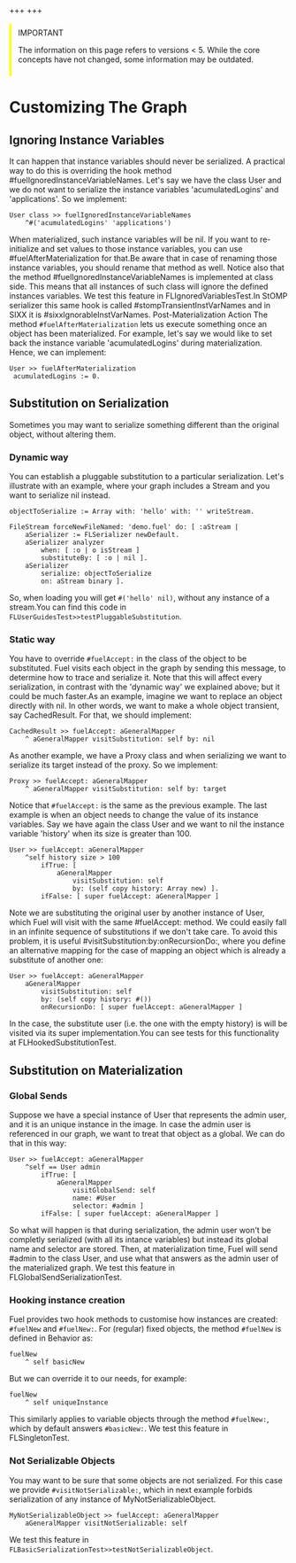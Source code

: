 +++
+++
<div style="margin: 1rem 0; padding: 0.5rem 1rem 0.5rem 0.75rem; border-inline-start: 0.25rem solid yellow; border-radius:0.25">
    <span style="color=yellow">IMPORTANT</span>
    <p>
        The information on this page refers to versions < 5. While the core concepts have not changed, some information may be outdated.
    </p>
</div>

# Customizing The Graph

## Ignoring Instance Variables
It can happen that instance variables should never be serialized. A practical way to do this is overriding the hook method #fuelIgnoredInstanceVariableNames. Let's say we have the class User and we do not want to serialize the instance variables 'acumulatedLogins' and 'applications'. So we implement:
```smalltalk
User class >> fuelIgnoredInstanceVariableNames
    ^#('acumulatedLogins' 'applications')
```
When materialized, such instance variables will be nil. If you want to re-initialize and set values to those instance variables, you can use #fuelAfterMaterialization for that.Be aware that in case of renaming those instance variables, you should rename that method as well. Notice also that the method #fuelIgnoredInstanceVariableNames is implemented at class side. This means that all instances of such class will ignore the defined instances variables. We test this feature in FLIgnoredVariablesTest.In StOMP serializer this same hook is called #stompTransientInstVarNames and in SIXX it is #sixxIgnorableInstVarNames.
Post-Materialization Action
The method `#fuelAfterMaterialization` lets us execute something once an object has been materialized. For example, let's say we would like to set back the instance variable 'acumulatedLogins' during materialization. Hence, we can implement:
```smalltalk
User >> fuelAfterMaterialization
 acumulatedLogins := 0. 
```
## Substitution on Serialization
Sometimes you may want to serialize something different than the original object, without altering them.
### Dynamic way
You can establish a pluggable substitution to a particular serialization. Let's illustrate with an example, where your graph includes a Stream and you want to serialize nil instead.
```smalltalk
objectToSerialize := Array with: 'hello' with: '' writeStream.

FileStream forceNewFileNamed: 'demo.fuel' do: [ :aStream |
    aSerializer := FLSerializer newDefault.
    aSerializer analyzer 
        when: [ :o | o isStream ] 
        substituteBy: [ :o | nil ].
    aSerializer         
        serialize: objectToSerialize
        on: aStream binary ].
```
So, when loading you will get `#('hello' nil)`, without any instance of a stream.You can find this code in `FLUserGuidesTest>>testPluggableSubstitution`.

### Static way
You have to override `#fuelAccept:` in the class of the object to be substituted. Fuel visits each object in the graph by sending this message, to determine how to trace and serialize it. Note that this will affect every serialization, in contrast with the 'dynamic way' we explained above; but it could be much faster.As an example, imagine we want to replace an object directly with nil. In other words, we want to make a whole object transient, say CachedResult. For that, we should implement:
```smalltalk
CachedResult >> fuelAccept: aGeneralMapper
    ^ aGeneralMapper visitSubstitution: self by: nil
```
As another example, we have a Proxy class and when serializing we want to serialize its target instead of the proxy. So we implement:
```smalltalk
Proxy >> fuelAccept: aGeneralMapper
    ^ aGeneralMapper visitSubstitution: self by: target
```
Notice that `#fuelAccept:` is the same as the previous example. The last example is when an object needs to change the value of its instance variables. Say we have again the class User and we want to nil the instance variable 'history' when its size is greater than 100.
```smalltalk
User >> fuelAccept: aGeneralMapper
    ^self history size > 100 
        ifTrue: [ 
            aGeneralMapper 
                visitSubstitution: self 
                by: (self copy history: Array new) ].
        ifFalse: [ super fuelAccept: aGeneralMapper ]
```
Note we are substituting the original user by another instance of User, which Fuel will visit with the same #fuelAccept: method. We could easily fall in an infinite sequence of substitutions if we don't take care. To avoid this problem, it is useful #visitSubstitution:by:onRecursionDo:, where you define an alternative mapping for the case of mapping an object which is already a substitute of another one:
```smalltalk
User >> fuelAccept: aGeneralMapper
    aGeneralMapper 
        visitSubstitution: self 
        by: (self copy history: #())
        onRecursionDo: [ super fuelAccept: aGeneralMapper ]
```
In the case, the substitute user (i.e. the one with the empty history) is will be visited via its super implementation.You can see tests for this functionality at FLHookedSubstitutionTest.

## Substitution on Materialization
### Global Sends
Suppose we have a special instance of User that represents the admin user, and it is an unique instance in the image. In case the admin user is referenced in our graph, we want to treat that object as a global. We can do that in this way:
```smalltalk
User >> fuelAccept: aGeneralMapper
    ^self == User admin
        ifTrue: [ 
            aGeneralMapper 
                visitGlobalSend: self 
                name: #User 
                selector: #admin ]
        ifFalse: [ super fuelAccept: aGeneralMapper ]
```
So what will happen is that during serialization, the admin user won't be completly serialized (with all its intance variables) but instead its global name and selector are stored. Then, at materialization time, Fuel will send #admin to the class User, and use what that answers as the admin user of the materialized graph. We test this feature in FLGlobalSendSerializationTest.

### Hooking instance creation
Fuel provides two hook methods to customise how instances are created: `#fuelNew` and `#fuelNew:`. For (regular) fixed objects, the method `#fuelNew` is defined in Behavior as:
```smalltalk
fuelNew
	^ self basicNew
```
But we can override it to our needs, for example:
```smalltalk
fuelNew
	^ self uniqueInstance
```
This similarly applies to variable objects through the method `#fuelNew:`, which by default answers `#basicNew:`. We test this feature in FLSingletonTest.

### Not Serializable Objects
You may want to be sure that some objects are not serialized. For this case we provide `#visitNotSerializable:`, which in next example forbids serialization of any instance of MyNotSerializableObject.
```smalltalk
MyNotSerializableObject >> fuelAccept: aGeneralMapper
    aGeneralMapper visitNotSerializable: self
```
We test this feature in `FLBasicSerializationTest>>testNotSerializableObject`.
